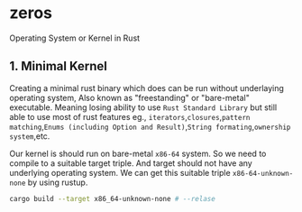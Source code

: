 # zeros
Operating System or Kernel in Rust


## 1. Minimal Kernel

Creating a minimal rust binary which does can be run without underlaying operating system, Also known as "freestanding" or "bare-metal" executable. Meaning losing ability to use `Rust Standard Library` but still able to use most of rust features eg., `iterators`,`closures`,`pattern matching`,`Enums (including Option and Result)`,`String formating`,`ownership system`,etc.

Our kernel is should run on bare-metal `x86-64` system. So we need to compile to a suitable target triple. And target should not have any underlying operating system. We can get this suitable triple `x86-64-unknown-none` by using rustup.

```bash
cargo build --target x86_64-unknown-none # --relase
  
```
